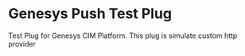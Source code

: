# Genesys Push Test Plug
Test Plug for Genesys CIM Platform. This plug is simulate custom http provider
